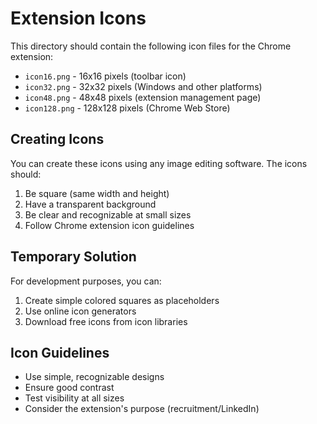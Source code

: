 # Extension Icons

This directory should contain the following icon files for the Chrome extension:

- `icon16.png` - 16x16 pixels (toolbar icon)
- `icon32.png` - 32x32 pixels (Windows and other platforms)
- `icon48.png` - 48x48 pixels (extension management page)
- `icon128.png` - 128x128 pixels (Chrome Web Store)

## Creating Icons

You can create these icons using any image editing software. The icons should:

1. Be square (same width and height)
2. Have a transparent background
3. Be clear and recognizable at small sizes
4. Follow Chrome extension icon guidelines

## Temporary Solution

For development purposes, you can:
1. Create simple colored squares as placeholders
2. Use online icon generators
3. Download free icons from icon libraries

## Icon Guidelines

- Use simple, recognizable designs
- Ensure good contrast
- Test visibility at all sizes
- Consider the extension's purpose (recruitment/LinkedIn)
